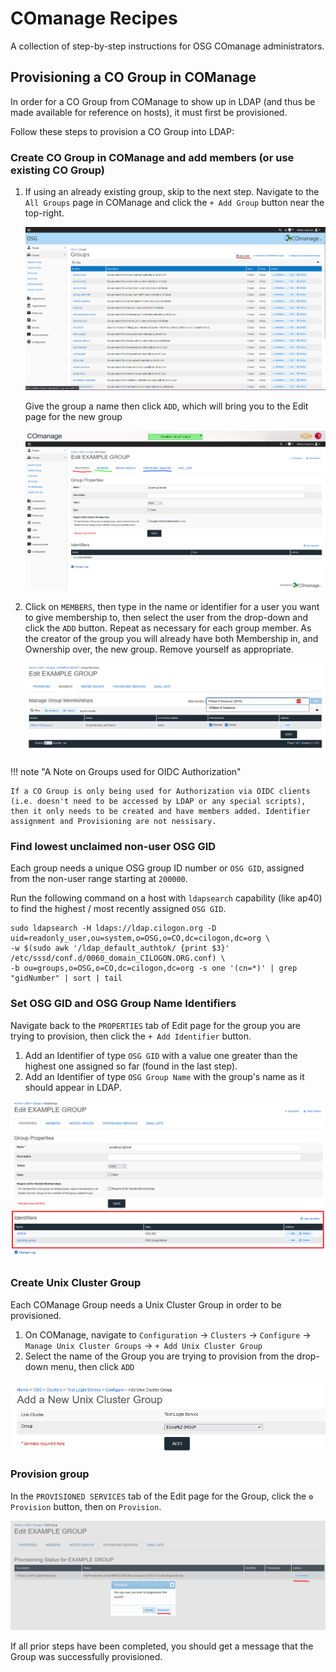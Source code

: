 COmanage Recipes
================

A collection of step-by-step instructions for OSG COmanage administrators.



## Provisioning a CO Group in COManage

In order for a CO Group from COManage to show up in LDAP (and thus be made available for reference on hosts),
it must first be provisioned.

Follow these steps to provision a CO Group into LDAP:

### Create CO Group in COManage and add members (or use existing CO Group)

1.  If using an already existing group, skip to the next step. Navigate to the `All Groups` page in COManage and click the `+ Add Group` button near the top-right.

    ![Create-Group-pt1](../img/comanage-create-group.png)

    Give the group a name then click `ADD`, which will bring you to the Edit page for the new group

    ![Create-Group-pt2](../img/comanage-group-edit-page.png)

1.  Click on `MEMBERS`, then type in the name or identifier for a user you want to give membership to, 
    then select the user from the drop-down and click the `ADD` button. 
    Repeat as necessary for each group member.
    As the creator of the group you will already have both Membership in, and Ownership over, the new group.
    Remove yourself as appropriate.

    ![Add-Members](../img/comanage-add-group-members.png)

!!! note "A Note on Groups used for OIDC Authorization"

    If a CO Group is only being used for Authorization via OIDC clients (i.e. doesn't need to be accessed by LDAP or any special scripts), then it only needs to be created and have members added. Identifier assignment and Provisioning are not nessisary.

### Find lowest unclaimed non-user OSG GID

Each group needs a unique OSG group ID number or `OSG GID`, assigned from the non-user range starting at `200000`.

Run the following command on a host with `ldapsearch` capability (like ap40) to find
 the highest / most recently assigned `OSG GID`.

    sudo ldapsearch -H ldaps://ldap.cilogon.org -D uid=readonly_user,ou=system,o=OSG,o=CO,dc=cilogon,dc=org \
    -w $(sudo awk '/ldap_default_authtok/ {print $3}' /etc/sssd/conf.d/0060_domain_CILOGON.ORG.conf) \
    -b ou=groups,o=OSG,o=CO,dc=cilogon,dc=org -s one '(cn=*)' | grep "gidNumber" | sort | tail

### Set OSG GID and OSG Group Name Identifiers

Navigate back to the `PROPERTIES` tab of Edit page for the group you are trying to provision,
 then click the `+ Add Identifier` button.

1.   Add an Identifier of type `OSG GID` with a value one greater than the highest one assigned so far
 (found in the last step).
1.   Add an Identifier of type `OSG Group Name` with the group's name as it should appear in LDAP.

![Add-Identifiers](../img/comanage-group-add-identifiers.png)

### Create Unix Cluster Group

Each COManage Group needs a Unix Cluster Group in order to be provisioned. 

1.   On COManage, navigate to `Configuration` -> `Clusters` -> `Configure` -> `Manage Unix Cluster Groups` 
-> `+ Add Unix Cluster Group`
1.   Select the name of the Group you are trying to provision from the drop-down menu, then click `ADD`

![Create-Unix-Cluster-Group](../img/comanage-create-unix-cluster-group.png)

### Provision group

In the `PROVISIONED SERVICES` tab of the Edit page for the Group, click the `⚙ Provision` button, then on `Provision`.
    
![Provision-Group](../img/comanage-group-provision.png)

If all prior steps have been completed, you should get a message that the Group was successfully provisioned.